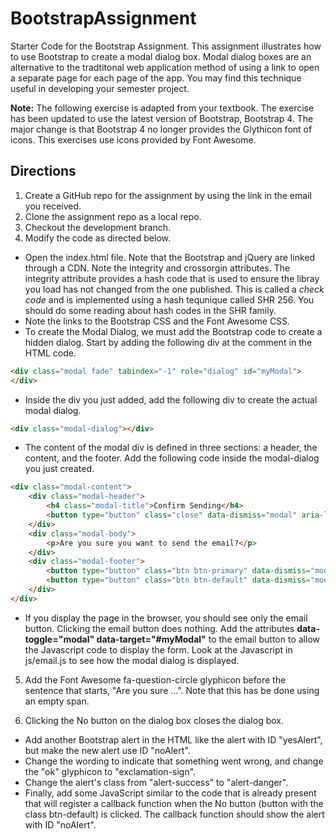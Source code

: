 # BootstrapAssignment
Starter Code for the Bootstrap Assignment.  This assignment illustrates how to use Bootstrap to create a modal dialog box.  Modal dialog boxes are an alternative to the tradtitonal web application method of using a link to open a separate page for each page of the app.  You may find this technique useful in developing your semester project.

**Note:** The following exercise is adapted from your textbook. The exercise has been updated to use the latest version of Bootstrap, Bootstrap 4.  The major change is that Bootstrap 4 no longer provides the Glythicon font of icons.  This exercises use icons provided by Font Awesome.

## Directions

1. Create a GitHub repo for the assignment by using the link in the email you received.
2. Clone the assignment repo as a local repo.
3. Checkout the development branch.
4. Modify the code as directed below.
  * Open the index.html file.  Note that the Bootstrap and jQuery are linked through a CDN.  Note the integrity and crossorgin attributes. The integrity attribute provides a hash code that is used to ensure the libray you load has not changed from the one published.  This is called a *check code* and is implemented using a hash tequnique called SHR 256.  You should do some reading about hash codes in the SHR family.
  * Note the links to the Bootstrap CSS and the Font Awesome CSS.
  * To create the Modal Dialog, we must add the Bootstrap code to create a hidden dialog.  Start by adding the following div at the comment in the HTML code.
  
```html
<div class="modal fade" tabindex="-1" role="dialog" id="myModal">
</div>  
```
  * Inside the div you just added, add the following div to create the actual modal dialog.
  
```html
<div class="modal-dialog"></div>
```
  * The content of the modal div is defined in three sections: a header, the content, and the footer.  Add the following code inside the modal-dialog you just created.
  
```html
<div class="modal-content">
    <div class="modal-header">
        <h4 class="modal-title">Confirm Sending</h4>
        <button type="button" class="close" data-dismiss="modal" aria-label="Close"><span aria-hidden="true">&times;</span></button>
    </div>
    <div class="modal-body">
        <p>Are you sure you want to send the email?</p>
    </div>
    <div class="modal-footer">
        <button type="button" class="btn btn-primary" data-dismiss="modal">Yes</button>
        <button type="button" class="btn btn-default" data-dismiss="modal">No</button>
    </div>
</div>
```
 * If you display the page in the browser, you should see only the email button. Clicking the email button does nothing.  Add the attributes **data-toggle="modal" data-target="#myModal"** to the email button to allow the Javascript code to display the form.  Look at the Javascript in js/email.js to see how the modal dialog is displayed.
 
5. Add the Font Awesome fa-question-circle glyphicon before the sentence that starts, "Are you sure ...".  Note that this has be done using an empty span.
 
6. Clicking the No button on the dialog box closes the dialog box.
  * Add another Bootstrap alert in the HTML like the alert with ID "yesAlert", but make the new alert use ID "noAlert".
  * Change the wording to indicate that something went wrong, and change the "ok" glyphicon to "exclamation-sign".
  * Change the alert's class from "alert-success" to "alert-danger".
  * Finally, add some JavaScript similar to the code that is already present that will register a callback function when the No button (button with the class btn-default) is clicked. The callback function should show the alert with ID "noAlert".

